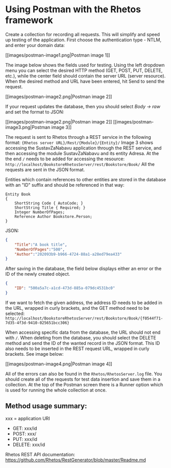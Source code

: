 # Using Postman with the Rhetos framework
Create a collection for recording all requests. This will simplify and speed up testing of the application.
First choose the authentication type - NTLM, and enter your domain data:

[[images/postman-image1.png|Postman image 1]]

The image below shows the fields used for testing. Using the left dropdown menu you can select the desired HTTP method (GET, POST, PUT, DELETE, etc.), while the center field should contain the server URL (server resource). When the desired method and URL have been entered, hit Send to send the request.

[[images/postman-image2.png|Postman image 2]]

If your request updates the database, then you should select *Body -> raw* and set the format to JSON:

[[images/postman-image2.png|Postman image 2]]
[[images/postman-image3.png|Postman image 3]]

The request is sent to Rhetos through a REST service in the following format: `{Rhetos server URL}/Rest/{Module}/{Entity}/`
Image 3 shows accessing the SustavZaNabavu application through the REST service, and then accessing the module SustavZaNabavu and its entity Adresa. At the the end `/` needs to be added for accessing the resource: `http://localhost/BookstoreRhetosServer/rest/Bookstore/Book/`
All the requests are sent in the JSON format.

Entities which contain references to other entities are stored in the database with an "ID" suffix and should be referenced in that way:
```
Entity Book
{
	ShortString Code { AutoCode; }
    ShortString Title { Required; }
    Integer NumberOfPages;
    Reference Author Bookstore.Person;
}
```
JSON:
```json
{
    "Title":"A book title",
    "NumberOfPages":"500",
    "Author":"202093b9-b966-4724-88a1-a28ed79ea433"
}
```

After saving in the database, the field below displays either an error or the ID of the newly created object.
```json
{
    "ID": "500a5a7c-a1cd-473d-885a-079dc4531bc0"
}
```

If we want to fetch the given address, the address ID needs to be added in the URL, wrapped in curly brackets, and the GET method need to be selected: `http://localhost/BookstoreRhetosServer/rest/Bookstore/Book/{f0544f71-7d35-4f3d-9410-025651bcc306}`

When accessing specific data from the database, the URL should not end with `/`. When deleting from the database, you should select the DELETE method and send the ID of the wanted record in the JSON format. This ID also needs to be inserted in the REST request URL, wrapped in curly brackets. See image below:

[[images/postman-image4.png|Postman image 4]]

All of the errors can also be found in the `Rhetos/RhetosServer.log` file.
You should create all of the requests for test data insertion and save them in a collection. At the top of the Postman screen there is a Runner option which is used for running the whole collection at once.

## Method usage summary:

xxx = application URI
* GET: xxx/id
* POST: xxx/
* PUT: xxx/id
* DELETE: xxx/id

Rhetos REST API documentation: https://github.com/Rhetos/RestGenerator/blob/master/Readme.md